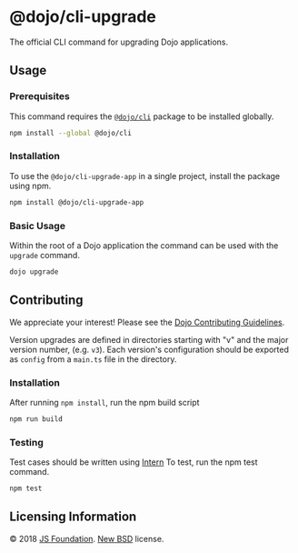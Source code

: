 # @dojo/cli-upgrade
The official CLI command for upgrading Dojo applications.

## Usage
### Prerequisites
This command requires the [`@dojo/cli`](https://github.com/dojo/cli) package to be installed globally.

```bash
npm install --global @dojo/cli
```

### Installation
To use the `@dojo/cli-upgrade-app` in a single project, install the package using npm.

```bash
npm install @dojo/cli-upgrade-app
```

### Basic Usage
Within the root of a Dojo application the command can be used with the `upgrade` command.

```bash
dojo upgrade
```

## Contributing

We appreciate your interest!  Please see the [Dojo Contributing Guidelines](https://github.com/dojo/framework/blob/master/CONTRIBUTING.md).

Version upgrades are defined in directories starting with "v" and the major version number, (e.g. `v3`). Each version's configuration should be exported as `config` from a `main.ts` file in the directory.

### Installation
After running `npm install`, run the npm build script
```bash
npm run build
```

### Testing
Test cases should be written using [Intern](https://theintern.io/)
To test, run the npm test command.
```bash
npm test
```

## Licensing Information

© 2018 [JS Foundation](https://js.foundation/). [New BSD](http://opensource.org/licenses/BSD-3-Clause) license.
